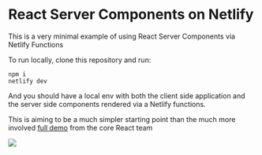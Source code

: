 # React Server Components on Netlify

This is a very minimal example of using React Server Components via Netlify Functions

To run locally, clone this repository and run:

```
npm i
netlify dev
```

And you should have a local env with both the client side application and the server side components rendered via a Netlify functions.

This is aiming to be a much simpler starting point than the much more involved [full demo](https://github.com/reactjs/server-components-demo) from the core React team

[<img src="https://www.netlify.com/img/deploy/button.svg"/>](https://app.netlify.com/start/deploy?repository=https://github.com/netlify/react-server-components-demo)
